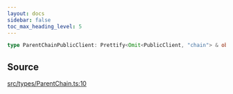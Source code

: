 ```yaml
---
layout: docs
sidebar: false
toc_max_heading_level: 5
---
```


```ts
type ParentChainPublicClient: Prettify<Omit<PublicClient, "chain"> & object>;
```

## Source

[src/types/ParentChain.ts:10](https://github.com/OffchainLabs/arbitrum-orbit-sdk/blob/9d5595a042e42f7d6b9af10a84816c98ea30f330/src/types/ParentChain.ts#L10)
